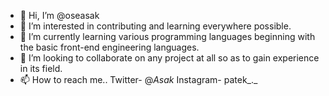 - 👋 Hi, I’m @oseasak
- 👀 I’m interested in contributing and learning everywhere possible.
- 🌱 I’m currently learning various programming languages beginning with the basic front-end engineering languages.
- 💞️ I’m looking to collaborate on any project at all so as to gain experience in its field.
- 📫 How to reach me..
      Twitter- @_Asak_
      Instagram- patek_._      

<!---
oseasak/oseasak is a ✨ special ✨ repository because its `README.md` (this file) appears on your GitHub profile.
You can click the Preview link to take a look at your changes.
--->

